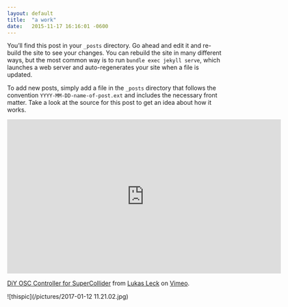 ```yaml
---
layout: default
title:  "a work"
date:   2015-11-17 16:16:01 -0600
---
```


You’ll find this post in your `_posts` directory. Go ahead and edit it and re-build the site to see your changes. You can rebuild the site in many different ways, but the most common way is to run `bundle exec jekyll serve`, which launches a web server and auto-regenerates your site when a file is updated.

To add new posts, simply add a file in the `_posts` directory that follows the convention `YYYY-MM-DD-name-of-post.ext` and includes the necessary front matter. Take a look at the source for this post to get an idea about how it works.

<iframe src="https://player.vimeo.com/video/167409378" width="640" height="360" frameborder="0" webkitallowfullscreen mozallowfullscreen allowfullscreen></iframe>
<p><a href="https://vimeo.com/167409378">DiY OSC Controller for SuperCollider</a> from <a href="https://vimeo.com/user45314993">Lukas Leck</a> on <a href="https://vimeo.com">Vimeo</a>.</p>

![thispic](/pictures/2017-01-12 11.21.02.jpg)
